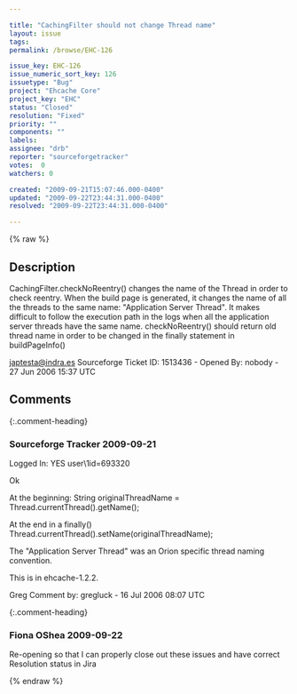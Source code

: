 ```yaml
---

title: "CachingFilter should not change Thread name"
layout: issue
tags: 
permalink: /browse/EHC-126

issue_key: EHC-126
issue_numeric_sort_key: 126
issuetype: "Bug"
project: "Ehcache Core"
project_key: "EHC"
status: "Closed"
resolution: "Fixed"
priority: ""
components: ""
labels: 
assignee: "drb"
reporter: "sourceforgetracker"
votes:  0
watchers: 0

created: "2009-09-21T15:07:46.000-0400"
updated: "2009-09-22T23:44:31.000-0400"
resolved: "2009-09-22T23:44:31.000-0400"

---
```




{% raw %}



## Description

<div markdown="1" class="description">

CachingFilter.checkNoReentry() changes the name of the
Thread in order to check reentry. 
When the build page is generated, it changes the name
of all the threads to the same name: "Application
Server Thread".
It makes difficult to follow the execution path in the
logs when all the application server threads have the
same name.
checkNoReentry() should return old thread name in order
to be changed in the finally statement in buildPageInfo()

japtesta@indra.es
Sourceforge Ticket ID: 1513436 - Opened By: nobody - 27 Jun 2006 15:37 UTC

</div>

## Comments


{:.comment-heading}
### **Sourceforge Tracker** <span class="date">2009-09-21</span>

<div markdown="1" class="comment">

Logged In: YES 
user\1id=693320

Ok

At the beginning:
String originalThreadName = Thread.currentThread().getName();

At the end in a finally()
Thread.currentThread().setName(originalThreadName);

The "Application Server Thread" was an Orion specific thread naming 
convention.

This is in ehcache-1.2.2.

Greg
Comment by: gregluck - 16 Jul 2006 08:07 UTC

</div>


{:.comment-heading}
### **Fiona OShea** <span class="date">2009-09-22</span>

<div markdown="1" class="comment">

Re-opening so that I can properly close out these issues and have correct Resolution status in Jira

</div>



{% endraw %}
